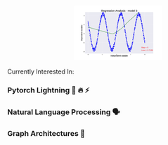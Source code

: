 
<p align="center">
  
  <img width="200" src="https://github.com/juxtafresh/juxtafresh/blob/main/regression_gif.gif" alt="poly_reg_gif">
  
</p> 
  
  Currently Interested In:
  ### Pytorch Lightning 🐍 🔥 ⚡️
  ### Natural Language Processing 🗣
  ### Graph Architectures 💠      
